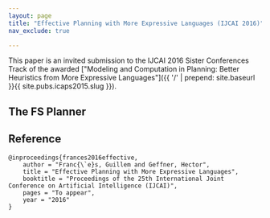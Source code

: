 ```yaml
---
layout: page
title: "Effective Planning with More Expressive Languages (IJCAI 2016)"
nav_exclude: true

---
```


This paper is an invited submission to the IJCAI 2016 Sister Conferences Track of the awarded
["Modeling and Computation in Planning: Better Heuristics from More
Expressive Languages"]({{ '/' | prepend: site.baseurl }}{{ site.pubs.icaps2015.slug }}).


## The FS Planner


## Reference

	@inproceedings{frances2016effective,
		author = "Franc{\`e}s, Guillem and Geffner, Hector",
		title = "Effective Planning with More Expressive Languages",
		booktitle = "Proceedings of the 25th International Joint Conference on Artificial Intelligence (IJCAI)",
		pages = "To appear",
		year = "2016"
	}